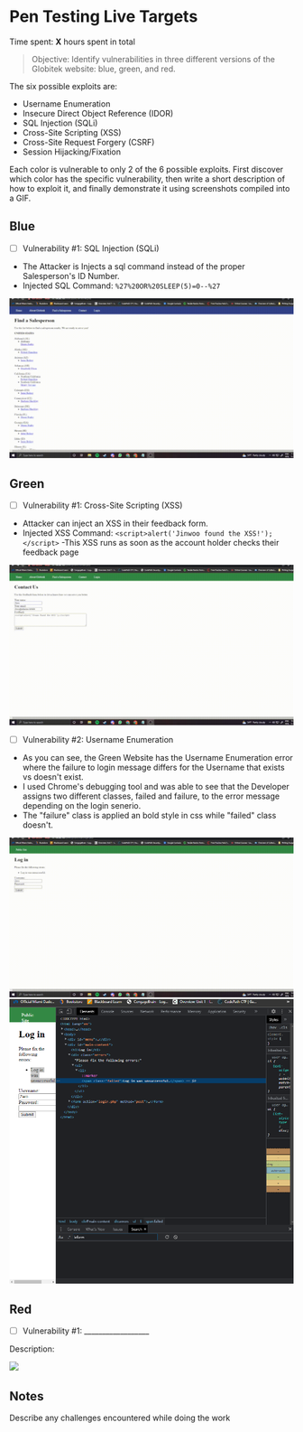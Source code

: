 # Pen Testing Live Targets

Time spent: **X** hours spent in total

> Objective: Identify vulnerabilities in three different versions of the Globitek website: blue, green, and red.

The six possible exploits are:

* Username Enumeration
* Insecure Direct Object Reference (IDOR)
* SQL Injection (SQLi)
* Cross-Site Scripting (XSS)
* Cross-Site Request Forgery (CSRF)
* Session Hijacking/Fixation

Each color is vulnerable to only 2 of the 6 possible exploits. First discover which color has the specific vulnerability, then write a short description of how to exploit it, and finally demonstrate it using screenshots compiled into a GIF.

## Blue

- [ ] Vulnerability #1: SQL Injection (SQLi)

- The Attacker is Injects a sql command instead of the proper Salesperson's ID Number.
- Injected SQL Command: ``%27%20OR%20SLEEP(5)=0--%27``

<img src="2022-11-02 23-56-43.gif">

## Green

- [ ] Vulnerability #1: Cross-Site Scripting (XSS)

- Attacker can inject an XSS in their feedback form.
- Injected XSS Command:
``<script>alert('Jinwoo found the XSS!');</script>``
-This XSS runs as soon as the account holder checks their feedback page

<img src="2022-11-03 00-24-27.gif">

- [ ] Vulnerability #2: Username Enumeration

- As you can see, the Green Website has the Username Enumeration error where the failure to login message differs for the Username that exists vs doesn't exist.
- I used Chrome's debugging tool and was able to see that the Developer assigns two different classes, failed and failure, to the error message depending on the login senerio.
- The "failure" class is applied an bold style in css while "failed" class doesn't.

<img src="2022-11-03 00-02-51.gif">

<img src="Screenshot 2022-11-03 001251.png">

## Red

- [ ] Vulnerability #1: __________________

Description:

<img src="red-vuln1.gif">


## Notes

Describe any challenges encountered while doing the work
